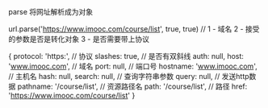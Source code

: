 parse 将网址解析成为对象

url.parse('https://www.imooc.com/course/list', true, true)
// 1 - 域名 2 - 接受的参数是否是转化对象 3 - 是否需要带上协议

{
  protocol: 'https:', // 协议
  slashes: true, // 是否有双斜线
  auth: null,
  host: 'www.imooc.com', // 域名
  port: null, // 端口号
  hostname: 'www.imooc.com', // 主机名
  hash: null, 
  search: null, // 查询字符串参数
  query: null, // 发送http数据
  pathname: '/course/list', // 资源路径名
  path: '/course/list', // 路径
  href: 'https://www.imooc.com/course/list' }